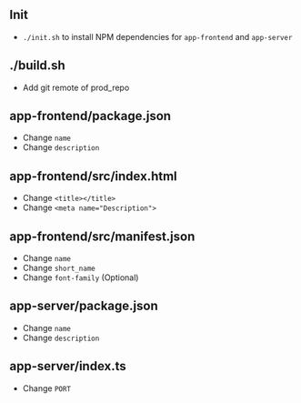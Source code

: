 ## Init

- `./init.sh` to install NPM dependencies for `app-frontend` and `app-server`

## ./build.sh

- Add git remote of prod_repo

## app-frontend/package.json

- Change `name`
- Change `description`

## app-frontend/src/index.html

- Change `<title></title>`
- Change `<meta name="Description">`

## app-frontend/src/manifest.json

- Change `name`
- Change `short_name`
- Change `font-family` (Optional)

## app-server/package.json

- Change `name`
- Change `description`

## app-server/index.ts

- Change `PORT`
